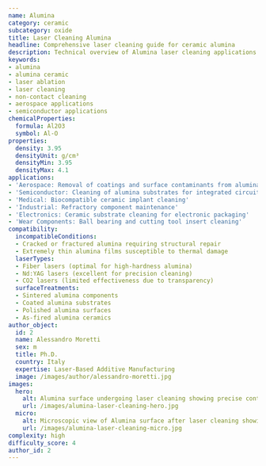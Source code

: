 ```yaml
---
name: Alumina
category: ceramic
subcategory: oxide
title: Laser Cleaning Alumina
headline: Comprehensive laser cleaning guide for ceramic alumina
description: Technical overview of Alumina laser cleaning applications and parameters
keywords:
- alumina
- alumina ceramic
- laser ablation
- laser cleaning
- non-contact cleaning
- aerospace applications
- semiconductor applications
chemicalProperties:
  formula: Al2O3
  symbol: Al-O
properties:
  density: 3.95
  densityUnit: g/cm³
  densityMin: 3.95
  densityMax: 4.1
applications:
- 'Aerospace: Removal of coatings and surface contaminants from alumina components'
- 'Semiconductor: Cleaning of alumina substrates for integrated circuits'
- 'Medical: Biocompatible ceramic implant cleaning'
- 'Industrial: Refractory component maintenance'
- 'Electronics: Ceramic substrate cleaning for electronic packaging'
- 'Wear Components: Ball bearing and cutting tool insert cleaning'
compatibility:
  incompatibleConditions:
  - Cracked or fractured alumina requiring structural repair
  - Extremely thin alumina films susceptible to thermal damage
  laserTypes:
  - Fiber lasers (optimal for high-hardness alumina)
  - Nd:YAG lasers (excellent for precision cleaning)
  - CO2 lasers (limited effectiveness due to transparency)
  surfaceTreatments:
  - Sintered alumina components
  - Coated alumina substrates
  - Polished alumina surfaces
  - As-fired alumina ceramics
author_object:
  id: 2
  name: Alessandro Moretti
  sex: m
  title: Ph.D.
  country: Italy
  expertise: Laser-Based Additive Manufacturing
  image: /images/author/alessandro-moretti.jpg
images:
  hero:
    alt: Alumina surface undergoing laser cleaning showing precise contamination removal
    url: /images/alumina-laser-cleaning-hero.jpg
  micro:
    alt: Microscopic view of Alumina surface after laser cleaning showing detailed surface structure
    url: /images/alumina-laser-cleaning-micro.jpg
complexity: high
difficulty_score: 4
author_id: 2
---
```

